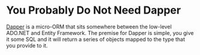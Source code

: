 # You Probably Do Not Need Dapper

[Dapper](https://github.com/DapperLib/Dapper) is a micro-ORM that sits somewhere between the low-level ADO.NET and Entity Framework. The premise for Dapper is simple, you give it some SQL and it will return a series of objects mapped to the type that you provide to it.
